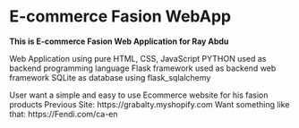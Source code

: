 # E-commerce Fasion WebApp
<b>This is E-commerce Fasion Web Application for Ray Abdu</b>
<br>
<p>
    Web Application using pure HTML, CSS, JavaScript
    PYTHON used as backend programming language
    Flask framework used as backend web framework
    SQLite as database using flask_sqlalchemy
</p>
<p>
    User want a simple and easy to use Ecommerce website for his fasion products
    Previous Site: https://grabalty.myshopify.com
    Want something like that: https://Fendi.com/ca-en
</p>
